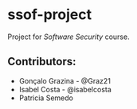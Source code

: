 # ssof-project

Project for *Software Security* course.

## Contributors:
- Gonçalo Grazina - @Graz21
- Isabel Costa - @isabelcosta
- Patricia Semedo
